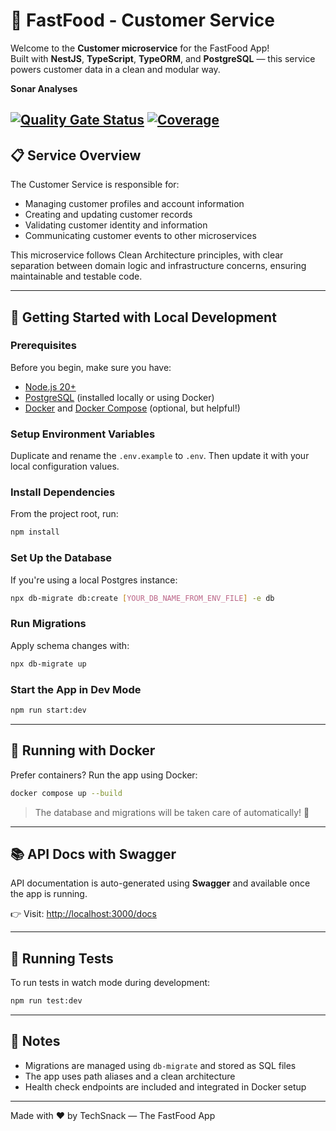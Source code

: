 # 🍔 FastFood - Customer Service

Welcome to the **Customer microservice** for the FastFood App!  
Built with **NestJS**, **TypeScript**, **TypeORM**, and **PostgreSQL** — this service powers customer data in a clean and modular way.

**Sonar Analyses**

[![Quality Gate Status](https://sonarcloud.io/api/project_badges/measure?project=tech-snack-fiap-soat-tech-challenge_fastfood-customer-service&metric=alert_status)](https://sonarcloud.io/summary/new_code?id=tech-snack-fiap-soat-tech-challenge_fastfood-customer-service)
[![Coverage](https://sonarcloud.io/api/project_badges/measure?project=tech-snack-fiap-soat-tech-challenge_fastfood-customer-service&metric=coverage)](https://sonarcloud.io/summary/new_code?id=tech-snack-fiap-soat-tech-challenge_fastfood-customer-service)
---
## 📋 Service Overview

The Customer Service is responsible for:

- Managing customer profiles and account information
- Creating and updating customer records
- Validating customer identity and information
- Communicating customer events to other microservices

This microservice follows Clean Architecture principles, with clear separation between domain logic and 
infrastructure concerns, ensuring maintainable and testable code.

---
## 🚀 Getting Started with Local Development

### Prerequisites

Before you begin, make sure you have:

- [Node.js 20+](https://nodejs.org/pt/download)
- [PostgreSQL](https://www.postgresql.org/download/) (installed locally or using Docker)
- [Docker](https://docs.docker.com/engine/install/) and [Docker Compose](https://docs.docker.com/compose/install/) (optional, but helpful!)

### Setup Environment Variables

Duplicate and rename the `.env.example` to `.env`. Then update it with your local configuration values.

### Install Dependencies

From the project root, run:

```bash
npm install
```

### Set Up the Database

If you're using a local Postgres instance:

```bash
npx db-migrate db:create [YOUR_DB_NAME_FROM_ENV_FILE] -e db
```

### Run Migrations

Apply schema changes with:

```bash
npx db-migrate up
```

### Start the App in Dev Mode

```bash
npm run start:dev
```

---

## 🐳 Running with Docker

Prefer containers? Run the app using Docker:

```bash
docker compose up --build
```

> The database and migrations will be taken care of automatically! 🙌

---

## 📚 API Docs with Swagger

API documentation is auto-generated using **Swagger** and available once the app is running.

👉 Visit: [http://localhost:3000/docs](http://localhost:3000/docs)

---

## 🧪 Running Tests

To run tests in watch mode during development:

```bash
npm run test:dev
```

---

## 📝 Notes

- Migrations are managed using `db-migrate` and stored as SQL files
- The app uses path aliases and a clean architecture
- Health check endpoints are included and integrated in Docker setup

---

Made with ❤️ by TechSnack — The FastFood App
